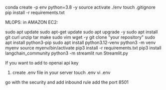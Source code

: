 conda create -p env python=3.8 -y
source activate ./env
touch .gitignore
pip install -r requirements.txt


MLOPS:
in AMAZON EC2:

sudo apt update
sudo apt-get update
sudo apt upgrade -y
sudo apt install git curl unzip tar make sudo vim wget -y
git clone "your repository"
sudo apt install python3-pip
sudo apt install python3.12-venv
python3 -m venv myenv
source myenv/bin/activate
pip3 install -r requirements.txt
pip3 install langchain_community
python3 -m streamlit run Streamlit.py

If you want to add to openai api key

1. create .env file in your server
 touch .env
 vi .env

go with the security and add inbound rule add the port 8501